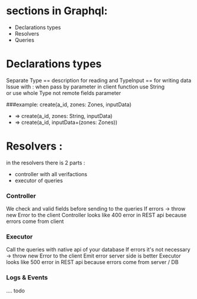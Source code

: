 # sections in Graphql:
  - Declarations types
  - Resolvers 
  - Queries
  
# Declarations types
  Separate Type == description for reading and 
           TypeInput == for writing data
  Issue with <Enum>: when pass by parameter in client function
  use String  
  or use whole Type not remote fields parameter
  
  ###example: create(a_id, zones: Zones, inputData) 
  - => create(a_id, zones: String, inputData)
  - => create(a_id, inputData+(zones: Zones))
  
  
# Resolvers :
  in the resolvers there is 2 parts :
  - controller with all verifactions
  - executor of queries
  
  ### Controller
  We check and valid fields before sending to the queries
  If errors -> throw new Error to the client 
  Controller looks like 400 error in REST api
  because errors come from client 
  
  ### Executor
  Call the queries with native api of your database
  If errors it's not necessary -> throw new Error to the client
  Emit error server side is better
  Executor looks like 500 error in REST api
  because errors come from server / DB
  
  ### Logs & Events 
  .... todo
  
  